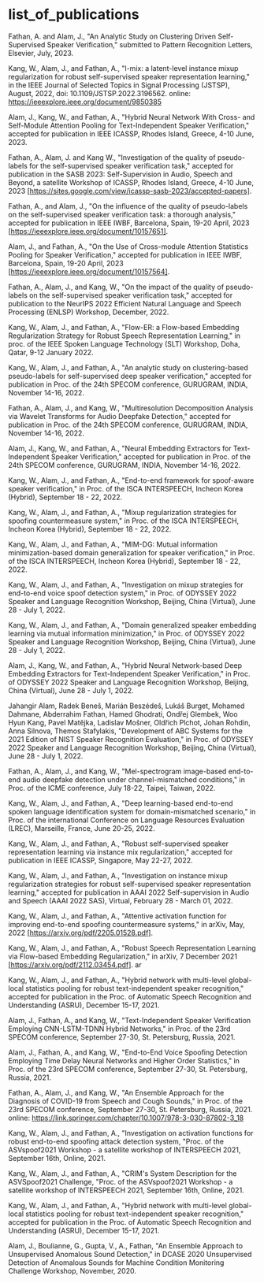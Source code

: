 # list_of_publications

Fathan, A. and Alam, J., "An Analytic Study on Clustering Driven Self-Supervised Speaker Verification," submitted to Pattern Recognition Letters, Elsevier, July, 2023.

Kang, W., Alam, J., and Fathan, A., "l-mix: a latent-level instance mixup regularization for robust self-supervised speaker representation learning," in the IEEE Journal of Selected Topics in Signal Processing (JSTSP), August, 2022, doi: 10.1109/JSTSP.2022.3196562. online: https://ieeexplore.ieee.org/document/9850385 

Alam, J., Kang, W., and Fathan, A., "Hybrid Neural Network With Cross- and Self-Module Attention Pooling for Text-Independent Speaker Verification," accepted for publication in IEEE ICASSP, Rhodes Island, Greece, 4-10 June, 2023. 

Fathan, A., Alam, J. and Kang W., "Investigation of the quality of pseudo-labels for the self-supervised speaker verification task," accepted for publication in the SASB 2023: Self-Supervision in Audio, Speech and Beyond, a satellite Workshop of ICASSP, Rhodes Island, Greece, 4-10 June, 2023 [https://sites.google.com/view/icassp-sasb-2023/accepted-papers]. 

Fathan, A., and   Alam, J., "On the influence of the quality of pseudo-labels on the self-supervised speaker verification task: a thorough analysis," accepted for publication in IEEE IWBF, Barcelona, Spain, 19-20 April, 2023 [https://ieeexplore.ieee.org/document/10157651].

Alam, J., and Fathan, A., "On the Use of Cross-module Attention Statistics Pooling for Speaker Verification," accepted for publication in IEEE IWBF, Barcelona, Spain, 19-20 April, 2023 [https://ieeexplore.ieee.org/document/10157564].

Fathan, A., Alam, J., and Kang, W., "On the impact of the quality of pseudo-labels on the self-supervised speaker verification task," accepted for publication to the NeurIPS 2022 Efficient Natural Language and Speech Processing (ENLSP) Workshop, December, 2022.

Kang, W., Alam, J., and Fathan, A., "Flow-ER: a Flow-based Embedding Regularization Strategy for Robust Speech Representation Learning," in proc. of the IEEE Spoken Language Technology (SLT) Workshop, Doha, Qatar,  9-12 January 2022.  

Kang, W., Alam, J., and Fathan, A., "An analytic study on clustering-based pseudo-labels for self-supervised deep speaker verification," accepted for publication in Proc. of the 24th SPECOM conference, GURUGRAM, INDIA, November 14-16, 2022.

Fathan, A., Alam, J., and Kang, W., "Multiresolution Decomposition Analysis via Wavelet Transforms for Audio Deepfake Detection," accepted for publication in Proc. of the 24th SPECOM conference, GURUGRAM, INDIA, November 14-16, 2022. 	

Alam, J., Kang, W., and Fathan, A., "Neural Embedding Extractors for Text-Independent Speaker Verification," accepted for publication in Proc. of the 24th SPECOM conference, GURUGRAM, INDIA, November 14-16, 2022.

Kang, W., Alam, J., and Fathan, A., "End-to-end framework for spoof-aware speaker verification," in Proc. of the ISCA INTERSPEECH, Incheon Korea (Hybrid), September 18 - 22, 2022.

Kang, W., Alam, J., and Fathan, A., "Mixup regularization strategies for spoofing countermeasure system," in Proc. of the ISCA INTERSPEECH, Incheon Korea (Hybrid), September 18 - 22, 2022.

Kang, W., Alam, J., and Fathan, A., "MIM-DG: Mutual information minimization-based domain generalization for speaker verification," in Proc. of the ISCA INTERSPEECH, Incheon Korea (Hybrid), September 18 - 22, 2022.

Kang, W., Alam, J., and Fathan, A., "Investigation on mixup strategies for end-to-end voice spoof detection system," in Proc. of ODYSSEY 2022 Speaker and Language Recognition Workshop, Beijing, China (Virtual), June 28 - July 1, 2022.

Kang, W., Alam, J., and Fathan, A., "Domain generalized speaker embedding learning via mutual information minimization," in Proc. of ODYSSEY 2022 Speaker and Language Recognition Workshop, Beijing, China (Virtual), June 28 - July 1, 2022.

Alam, J., Kang, W., and Fathan, A., "Hybrid Neural Network-based Deep Embedding Extractors for Text-Independent Speaker Verification," in Proc. of ODYSSEY 2022 Speaker and Language Recognition Workshop, Beijing, China (Virtual), June 28 - July 1, 2022.

Jahangir Alam, Radek Beneš, Marián Beszédeš, Lukáš Burget, Mohamed Dahmane, Abderrahim Fathan, Hamed Ghodrati, Ondřej Glembek, Woo Hyun Kang, Pavel Matĕjka, Ladislav Mošner, Oldřich Plchot, Johan Rohdin, Anna Silnova, Themos Stafylakis, "Development of ABC Systems for the 2021 Edition of NIST Speaker Recognition Evaluation," in Proc. of ODYSSEY 2022 Speaker and Language Recognition Workshop, Beijing, China (Virtual), June 28 - July 1, 2022.

Fathan, A., Alam, J., and Kang, W., "Mel-spectrogram image-based end-to-end audio deepfake detection under channel-mismatched conditions," in Proc. of the ICME conference, July 18-22, Taipei, Taiwan, 2022. 

Kang, W., Alam, J., and Fathan, A., "Deep learning-based end-to-end spoken language identification system for domain-mismatched scenario," in Proc. of the international Conference on Language Resources Evaluation (LREC), Marseille, France, June 20-25, 2022.

Kang, W., Alam, J., and Fathan, A., "Robust self-supervised speaker representation learning via instance mix regularization," accepted for publication in IEEE ICASSP, Singapore, May 22-27, 2022.

Kang, W., Alam, J., and Fathan, A., "Investigation on instance mixup regularization strategies for robust self-supervised speaker representation learning," accepted for publication in AAAI 2022 Self-supervision in Audio and Speech (AAAI 2022 SAS), Virtual, February 28 - March 01, 2022.

Kang, W., Alam, J., and Fathan, A., "Attentive activation function for improving end-to-end spoofing countermeasure systems," in arXiv, May, 2022 [https://arxiv.org/pdf/2205.01528.pdf]. 

Kang, W., Alam, J., and Fathan, A., "Robust Speech Representation Learning via Flow-based Embedding Regularization," in arXiv, 7 December 2021 [https://arxiv.org/pdf/2112.03454.pdf]. ar

Kang, W., Alam, J., and Fathan, A., "Hybrid network with multi-level global-local statistics pooling for robust text-independent speaker recognition," accepted for publication in the Proc. of Automatic Speech Recognition and Understanding (ASRU), December 15-17, 2021.

Alam, J., Fathan, A., and Kang, W., "Text-Independent Speaker Verification Employing CNN-LSTM-TDNN Hybrid Networks," in Proc. of the 23rd SPECOM conference, September 27-30, St. Petersburg, Russia, 2021. 

Alam, J., Fathan, A., and Kang, W., "End-to-End Voice Spoofing Detection Employing Time Delay Neural Networks and Higher Order Statistics," in Proc. of the 23rd SPECOM conference, September 27-30, St. Petersburg, Russia, 2021. 

Fathan, A., Alam, J., and Kang, W., "An Ensemble Approach for the Diagnosis of COVID-19 from Speech and Cough Sounds," in Proc. of the 23rd SPECOM conference, September 27-30, St. Petersburg, Russia, 2021. online: https://link.springer.com/chapter/10.1007/978-3-030-87802-3_18 

Kang, W., Alam, J., and Fathan, A.,  "Investigation on activation functions for robust end-to-end spoofing attack detection system, "Proc. of the ASVspoof2021 Workshop - a satellite workshop of INTERSPEECH 2021, September 16th, Online, 2021.

Kang, W., Alam, J., and Fathan, A.,  "CRIM's System Description for the ASVSpoof2021 Challenge, "Proc. of the ASVspoof2021 Workshop - a satellite workshop of INTERSPEECH 2021, September 16th, Online, 2021. 

Kang, W., Alam, J., and Fathan, A., "Hybrid network with multi-level global-local statistics pooling for robust text-independent speaker recognition," accepted for publication in the Proc. of Automatic Speech Recognition and Understanding (ASRU), December 15-17, 2021.

Alam, J., Boulianne, G., Gupta, V., A., Fathan, "An Ensemble Approach to Unsupervised Anomalous Sound Detection," in DCASE 2020 Unsupervised Detection of Anomalous Sounds for Machine Condition Monitoring Challenge Workshop, November, 2020.
